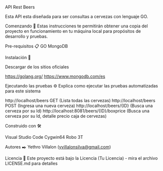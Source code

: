 API Rest Beers

Esta API esta diseñada para ser consultas a cervezas con lenguaje GO.

Comenzando 🚀
Estas instrucciones te permitirán obtener una copia del proyecto en funcionamiento en tu máquina local para propósitos de desarrollo y pruebas.

Pre-requisitos 📋
GO
MongoDB

Instalación 🔧

Descargar de los sitios oficiales

https://golang.org/
https://www.mongodb.com/es

Ejecutando las pruebas ⚙️
Explica como ejecutar las pruebas automatizadas para este sistema

http://localhost/beers GET (Lista todas las cervezas)
http://localhost/beers POST (Ingresa una nueva cerveza)
http://localhost/beers/{ID} (Busca una cerveza por su Id)
http://localhost:8081/beers/{ID}/boxprice (Busca una cerveza por su Id, detalle precio caja de cervezas)

Construido con 🛠️

Visual Studio Code
Cygwin64
Robo 3T

Autores ✒️
Yethro Villalon (yvillalonsilva@gmail.com)

Licencia 📄
Este proyecto está bajo la Licencia (Tu Licencia) - mira el archivo LICENSE.md para detalles
